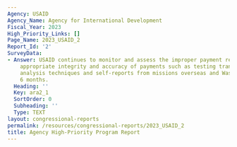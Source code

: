 ```yaml
---
Agency: USAID
Agency_Name: Agency for International Development
Fiscal_Year: 2023
High_Priority_Links: []
Page_Name: 2023_USAID_2
Report_Id: '2'
SurveyData:
- Answer: USAID continues to monitor and assess the improper payment reviews to ensure
    appropriate integrity and accuracy of payments such as testing transactions, data
    analysis techniques and self-reports from missions overseas and Washington every
    6 months.
  Heading: ''
  Key: ara2_1
  SortOrder: 0
  Subheading: ''
  Type: TEXT
layout: congressional-reports
permalink: /resources/congressional-reports/2023_USAID_2
title: Agency High-Priority Program Report
---
```

